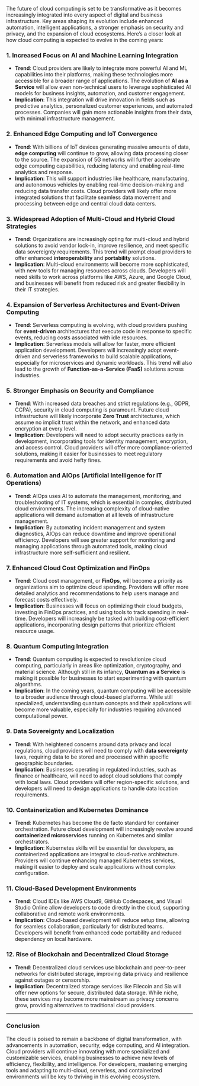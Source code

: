 The future of cloud computing is set to be transformative as it becomes increasingly integrated into every aspect of digital and business infrastructure. Key areas shaping its evolution include enhanced automation, intelligent applications, a stronger emphasis on security and privacy, and the expansion of cloud ecosystems. Here’s a closer look at how cloud computing is expected to evolve in the coming years:

### 1. **Increased Focus on AI and Machine Learning Integration**
   - **Trend**: Cloud providers are likely to integrate more powerful AI and ML capabilities into their platforms, making these technologies more accessible for a broader range of applications. The evolution of **AI as a Service** will allow even non-technical users to leverage sophisticated AI models for business insights, automation, and customer engagement.
   - **Implication**: This integration will drive innovation in fields such as predictive analytics, personalized customer experiences, and automated processes. Companies will gain more actionable insights from their data, with minimal infrastructure management.

### 2. **Enhanced Edge Computing and IoT Convergence**
   - **Trend**: With billions of IoT devices generating massive amounts of data, **edge computing** will continue to grow, allowing data processing closer to the source. The expansion of 5G networks will further accelerate edge computing capabilities, reducing latency and enabling real-time analytics and response.
   - **Implication**: This will support industries like healthcare, manufacturing, and autonomous vehicles by enabling real-time decision-making and reducing data transfer costs. Cloud providers will likely offer more integrated solutions that facilitate seamless data movement and processing between edge and central cloud data centers.

### 3. **Widespread Adoption of Multi-Cloud and Hybrid Cloud Strategies**
   - **Trend**: Organizations are increasingly opting for multi-cloud and hybrid solutions to avoid vendor lock-in, improve resilience, and meet specific data sovereignty requirements. This trend will prompt cloud providers to offer enhanced **interoperability** and **portability** solutions.
   - **Implication**: Multi-cloud environments will become more sophisticated, with new tools for managing resources across clouds. Developers will need skills to work across platforms like AWS, Azure, and Google Cloud, and businesses will benefit from reduced risk and greater flexibility in their IT strategies.

### 4. **Expansion of Serverless Architectures and Event-Driven Computing**
   - **Trend**: Serverless computing is evolving, with cloud providers pushing for **event-driven** architectures that execute code in response to specific events, reducing costs associated with idle resources.
   - **Implication**: Serverless models will allow for faster, more efficient application development. Developers will increasingly adopt event-driven and serverless frameworks to build scalable applications, especially for microservices and dynamic workloads. This trend will also lead to the growth of **Function-as-a-Service (FaaS)** solutions across industries.

### 5. **Stronger Emphasis on Security and Compliance**
   - **Trend**: With increased data breaches and strict regulations (e.g., GDPR, CCPA), security in cloud computing is paramount. Future cloud infrastructure will likely incorporate **Zero Trust** architectures, which assume no implicit trust within the network, and enhanced data encryption at every level.
   - **Implication**: Developers will need to adopt security practices early in development, incorporating tools for identity management, encryption, and access control. Cloud providers will offer more compliance-oriented solutions, making it easier for businesses to meet regulatory requirements and avoid hefty fines.

### 6. **Automation and AIOps (Artificial Intelligence for IT Operations)**
   - **Trend**: AIOps uses AI to automate the management, monitoring, and troubleshooting of IT systems, which is essential in complex, distributed cloud environments. The increasing complexity of cloud-native applications will demand automation at all levels of infrastructure management.
   - **Implication**: By automating incident management and system diagnostics, AIOps can reduce downtime and improve operational efficiency. Developers will see greater support for monitoring and managing applications through automated tools, making cloud infrastructure more self-sufficient and resilient.

### 7. **Enhanced Cloud Cost Optimization and FinOps**
   - **Trend**: Cloud cost management, or **FinOps**, will become a priority as organizations aim to optimize cloud spending. Providers will offer more detailed analytics and recommendations to help users manage and forecast costs effectively.
   - **Implication**: Businesses will focus on optimizing their cloud budgets, investing in FinOps practices, and using tools to track spending in real-time. Developers will increasingly be tasked with building cost-efficient applications, incorporating design patterns that prioritize efficient resource usage.

### 8. **Quantum Computing Integration**
   - **Trend**: Quantum computing is expected to revolutionize cloud computing, particularly in areas like optimization, cryptography, and material science. Although still in its infancy, **Quantum as a Service** is making it possible for businesses to start experimenting with quantum algorithms.
   - **Implication**: In the coming years, quantum computing will be accessible to a broader audience through cloud-based platforms. While still specialized, understanding quantum concepts and their applications will become more valuable, especially for industries requiring advanced computational power.

### 9. **Data Sovereignty and Localization**
   - **Trend**: With heightened concerns around data privacy and local regulations, cloud providers will need to comply with **data sovereignty** laws, requiring data to be stored and processed within specific geographic boundaries.
   - **Implication**: Businesses operating in regulated industries, such as finance or healthcare, will need to adopt cloud solutions that comply with local laws. Cloud providers will offer region-specific solutions, and developers will need to design applications to handle data location requirements.

### 10. **Containerization and Kubernetes Dominance**
   - **Trend**: Kubernetes has become the de facto standard for container orchestration. Future cloud development will increasingly revolve around **containerized microservices** running on Kubernetes and similar orchestrators.
   - **Implication**: Kubernetes skills will be essential for developers, as containerized applications are integral to cloud-native architecture. Providers will continue enhancing managed Kubernetes services, making it easier to deploy and scale applications without complex configuration.

### 11. **Cloud-Based Development Environments**
   - **Trend**: Cloud IDEs like AWS Cloud9, GitHub Codespaces, and Visual Studio Online allow developers to code directly in the cloud, supporting collaborative and remote work environments.
   - **Implication**: Cloud-based development will reduce setup time, allowing for seamless collaboration, particularly for distributed teams. Developers will benefit from enhanced code portability and reduced dependency on local hardware.

### 12. **Rise of Blockchain and Decentralized Cloud Storage**
   - **Trend**: Decentralized cloud services use blockchain and peer-to-peer networks for distributed storage, improving data privacy and resilience against outages or censorship.
   - **Implication**: Decentralized storage services like Filecoin and Sia will offer new options for secure, distributed data storage. While niche, these services may become more mainstream as privacy concerns grow, providing alternatives to traditional cloud providers.

---

### Conclusion
The cloud is poised to remain a backbone of digital transformation, with advancements in automation, security, edge computing, and AI integration. Cloud providers will continue innovating with more specialized and customizable services, enabling businesses to achieve new levels of efficiency, flexibility, and intelligence. For developers, mastering emerging tools and adapting to multi-cloud, serverless, and containerized environments will be key to thriving in this evolving ecosystem.
